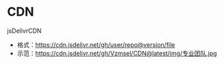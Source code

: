 # CDN
jsDelivrCDN  
  * 格式：https://cdn.jsdelivr.net/gh/user/repo@version/file  
  * 示范：https://cdn.jsdelivr.net/gh/Vzmsel/CDN@latest/img/专业团队.jpg
